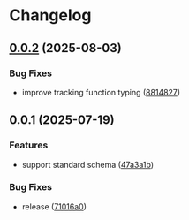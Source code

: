 # Changelog

## [0.0.2](https://github.com/DanSnow/typespec-events/compare/runtime-v0.0.1...runtime-v0.0.2) (2025-08-03)


### Bug Fixes

* improve tracking function typing ([8814827](https://github.com/DanSnow/typespec-events/commit/88148275cdf471a62c0e182330178ec177d6c1f1))

## 0.0.1 (2025-07-19)


### Features

* support standard schema ([47a3a1b](https://github.com/DanSnow/typespec-events/commit/47a3a1b5b902dbd1e7cb4975b9ff1938b7c39c08))


### Bug Fixes

* release ([71016a0](https://github.com/DanSnow/typespec-events/commit/71016a039fe0e7f326faa02bcd512318fa460c8f))
